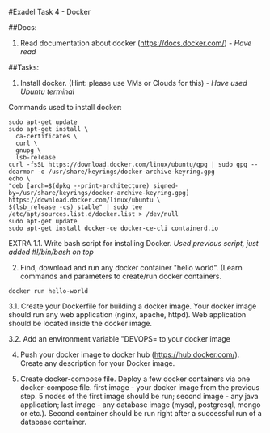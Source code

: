 #Exadel Task 4 - Docker

##Docs:
  1. Read documentation about docker (https://docs.docker.com/) - *Have read*

##Tasks:
  1. Install docker. (Hint: please use VMs or Clouds for this) - *Have used Ubuntu terminal*
  
  Commands used to install docker:
  ```
  sudo apt-get update
  sudo apt-get install \
    ca-certificates \
    curl \
    gnupg \
    lsb-release
  curl -fsSL https://download.docker.com/linux/ubuntu/gpg | sudo gpg --dearmor -o /usr/share/keyrings/docker-archive-keyring.gpg
  echo \
  "deb [arch=$(dpkg --print-architecture) signed-by=/usr/share/keyrings/docker-archive-keyring.gpg] https://download.docker.com/linux/ubuntu \
  $(lsb_release -cs) stable" | sudo tee /etc/apt/sources.list.d/docker.list > /dev/null
  sudo apt-get update
  sudo apt-get install docker-ce docker-ce-cli containerd.io
  ```

  EXTRA 1.1. Write bash script for installing Docker.
  *Used previous script, just added #!/bin/bash on top* 

  2. Find, download and run any docker container "hello world". (Learn commands and parameters to create/run docker containers. 
  ```
  docker run hello-world
  ```
  3.1. Create your Dockerfile for building a docker image. Your docker image should run any web application (nginx, apache, httpd). Web application should be located inside the docker image. 

  3.2. Add an environment variable "DEVOPS=<username> to your docker image 

  4. Push your docker image to docker hub (https://hub.docker.com/). Create any description for your Docker image. 
  
  5.  Create docker-compose file. Deploy a few docker containers via one docker-compose file. 
  first image - your docker image from the previous step. 5 nodes of the   first image should be run;
  second image - any java application;
  last image - any database image (mysql, postgresql, mongo or etc.).
  Second container should be run right after a successful run of a database container.





 
